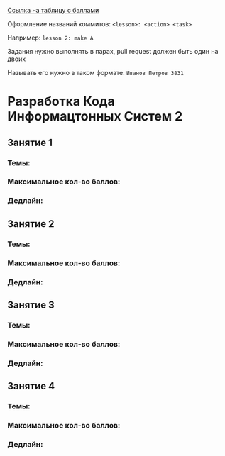 [Ссылка на таблицу с баллами]()

Оформление названий коммитов: `<lesson>: <action> <task>`

Например: `lesson 2: make A`

Задания нужно выполнять в парах, pull request должен быть один на двоих

Называть его нужно в таком формате: `Иванов Петров 3831`

# Разработка Кода Информацтонных Систем 2

## Занятие 1

### Темы:

### Максимальное кол-во баллов:

### Дедлайн:

## Занятие 2

### Темы:

### Максимальное кол-во баллов:

### Дедлайн:

## Занятие 3

### Темы:

### Максимальное кол-во баллов:

### Дедлайн:

## Занятие 4

### Темы:

### Максимальное кол-во баллов:

### Дедлайн:
